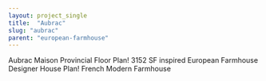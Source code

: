```yaml
---
layout: project_single
title:  "Aubrac"
slug: "aubrac"
parent: "european-farmhouse"
---
```

Aubrac Maison Provincial Floor Plan! 3152 SF inspired European Farmhouse Designer House Plan! French Modern Farmhouse